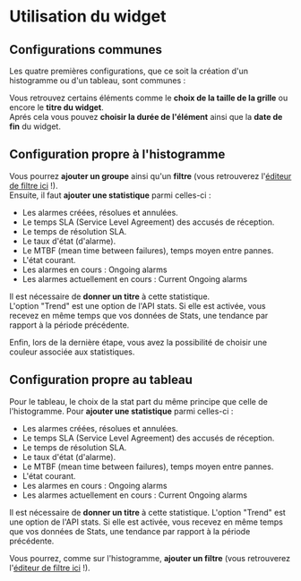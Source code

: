 # Utilisation du widget

## Configurations communes

Les quatre premières configurations, que ce soit la création d'un histogramme ou d'un tableau, sont communes :

Vous retrouvez certains éléments comme le **choix de la taille de la grille** ou encore le **titre du widget**.  
Aprés cela vous pouvez **choisir la durée de l'élément** ainsi que la **date de fin** du widget.  

## Configuration propre à l'histogramme

Vous pourrez **ajouter un groupe** ainsi qu'un **filtre** (vous retrouverez l'[éditeur de filtre ici](../../filtres/index.md) !).  
Ensuite, il faut **ajouter une statistique** parmi celles-ci :  

*  Les alarmes créées, résolues et annulées.
*  Le temps SLA (Service Level Agreement) des accusés de réception.
*  Le temps de résolution SLA.
*  Le taux d'état (d'alarme).
*  Le MTBF (mean time between failures), temps moyen entre pannes.
*  L'état courant.
*  Les alarmes en cours : Ongoing alarms
*  Les alarmes actuellement en cours : Current Ongoing alarms

Il est nécessaire de **donner un titre** à cette statistique.  
L'option "Trend" est une option de l'API stats. Si elle est activée, vous recevez en même temps que vos données de Stats, une tendance par rapport à la période précédente.  

Enfin, lors de la dernière étape, vous avez la possibilité de choisir une couleur associée aux statistiques.

## Configuration propre au tableau

Pour le tableau, le choix de la stat part du même principe que celle de l'histogramme. 
Pour **ajouter une statistique** parmi celles-ci :  

*  Les alarmes créées, résolues et annulées.
*  Le temps SLA (Service Level Agreement) des accusés de réception.
*  Le temps de résolution SLA.
*  Le taux d'état (d'alarme).
*  Le MTBF (mean time between failures), temps moyen entre pannes.
*  L'état courant.
*  Les alarmes en cours : Ongoing alarms
*  Les alarmes actuellement en cours : Current Ongoing alarms

Il est nécessaire de **donner un titre** à cette statistique.
L'option "Trend" est une option de l'API stats. Si elle est activée, vous recevez en même temps que vos données de Stats, une tendance par rapport à la période précédente.

Vous pourrez, comme sur l'histogramme, **ajouter un filtre** (vous retrouverez l'[éditeur de filtre ici](../../filtres/index.md) !).  
